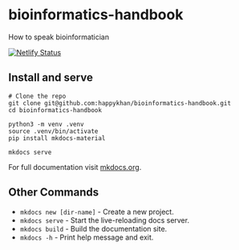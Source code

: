 # bioinformatics-handbook
How to speak bioinformatician

[![Netlify Status](https://api.netlify.com/api/v1/badges/5c65c255-603d-4d8d-b1ab-c0f0040d0b76/deploy-status)](https://app.netlify.com/sites/genepi-biotrain2024/deploys)


## Install and serve
```
# Clone the repo
git clone git@github.com:happykhan/bioinformatics-handbook.git
cd bioinformatics-handbook

python3 -m venv .venv
source .venv/bin/activate
pip install mkdocs-material

mkdocs serve
```

For full documentation visit [mkdocs.org](https://www.mkdocs.org).

## Other Commands

* `mkdocs new [dir-name]` - Create a new project.
* `mkdocs serve` - Start the live-reloading docs server.
* `mkdocs build` - Build the documentation site.
* `mkdocs -h` - Print help message and exit.